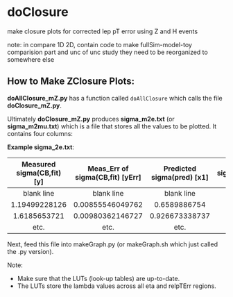 # doClosure
make closure plots for corrected lep pT error using Z and H events

note:
in compare 1D 2D, contain code to make fullSim-model-toy comparision part and unc of unc study
they need to be reorganized to somewhere else

## How to Make ZClosure Plots:
**doAllClosure\_mZ.py** has a function called `doAllClosure` which calls the file **doClosure\_mZ.py**.

Ultimately **doClosure\_mZ.py** produces **sigma\_m2e.txt** (or **sigma\_m2mu.txt**) which is a file that stores 
all the values to be plotted. It contains four columns:

**Example sigma\_2e.txt**:

| Measured sigma(CB,fit) [y] | Meas\_Err of sigma(CB,fit) [yErr] | Predicted sigma(pred) [x1]  | Predicted sigma(pred,corrected) [x2] |
|:--------:|:-----------:|:--------:|:-----------------:|
|  blank line |  blank line   | blank line    | blank line     |
| 1.19499228126 | 0.00855546049762  | 0.6589886754 |  0.81351701441 |
| 1.6185653721 | 0.00980362146727  | 0.926673338737 | 1.15340653145 |
| etc. | etc. | etc. | etc. |

Next, feed this file into makeGraph.py (or makeGraph.sh which just called the .py version).

Note:
 * Make sure that the LUTs (look-up tables) are up-to-date.
 * The LUTs store the lambda values across all eta and relpTErr regions.

